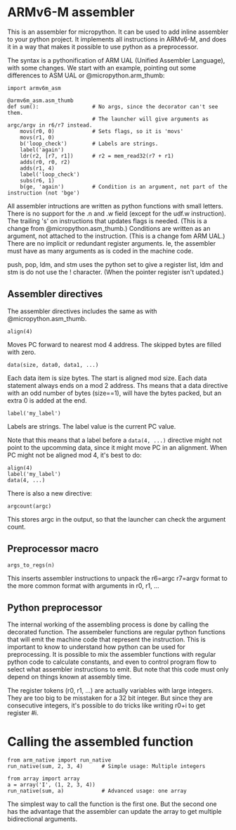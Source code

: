
# ARMv6-M assembler

This is an assembler for micropython. It can be used to add inline assembler to your python project. It implements all instructions in ARMv6-M, and does it in a way that makes it possible to use python as a preprocessor. 

The syntax is a pythonification of ARM UAL (Unified Assembler Language), with some changes.
We start with an example, pointing out some differences to ASM UAL or @micropython.arm_thumb:

```
import armv6m_asm

@armv6m_asm.asm_thumb
def sum():                 # No args, since the decorator can't see them. 
                           # The launcher will give arguments as argc/argv in r6/r7 instead.
    movs(r0, 0)            # Sets flags, so it is 'movs'
    movs(r1, 0)
    b('loop_check')        # Labels are strings.
    label('again')
    ldr(r2, [r7, r1])      # r2 = mem_read32(r7 + r1)
    adds(r0, r0, r2)
    adds(r1, 4)
    label('loop_check')
    subs(r6, 1)
    b(ge, 'again')         # Condition is an argument, not part of the instruction (not 'bge')
```

All assembler intructions are written as python functions with small letters. 
There is no support for the .n and .w field (except for the udf.w instruction).
The trailing 's' on instructions that updates flags is needed. (This is a change from @micropython.asm_thumb.) 
Conditions are written as an argument, not attached to the instruction. (This is a change fom ARM UAL.)
There are no implicit or redundant register arguments. Ie, the assembler must have as many arguments as is coded in the machine code.

push, pop, ldm, and stm  uses the python set to give a register list,
ldm and stm is do not use the ! character. (When the pointer register isn't updated.)

## Assembler directives

The assembler directives includes the same as with @micropython.asm_thumb.

`align(4)`

Moves PC forward to nearest mod 4 address. The skipped bytes are filled with zero.

`data(size, data0, data1, ...)`

Each data item is size bytes. The start is aligned mod size. Each data statement always ends on a mod 2 address. Ths means that a data directive with an odd number of bytes (size==1), will have the bytes packed, but an extra 0 is added at the end.

`label('my_label')`

Labels are strings. The label value is the current PC value. 

Note that this means that a label before a `data(4, ...)` directive might not point to the upcomming data, since it might move PC in an alignment. When PC might not be aligned mod 4, it's best to do:
```
align(4)
label('my_label')
data(4, ...)
```
There is also a new directive:

`argcount(argc)`

This stores argc in the output, so that the launcher can check the argument count.

## Preprocessor macro

`args_to_regs(n)`

This inserts assembler instructions to unpack the r6=argc r7=argv format to the more common format with arguments in r0, r1, ...

## Python preprocessor

The internal working of the assembling process is done by calling the decorated function. The assembeler functions are regular python functions that will emit the machine code that represent the instruction. This is important to know to understand how python can be used for preprocessing. It is possible to mix the assembler functions with regular python code to calculate constants, and even to control program flow to select what assembler instructions to emit. But note that this code must only depend on things known at assembly time.

The register tokens (r0, r1, ...) are actually variables with large integers. They are too big to be misstaken for a 32 bit integer. But since they are consecutive integers, it's possible to do tricks like writing r0+i to get register #i.


# Calling the assembled function

```
from arm_native import run_native
run_native(sum, 2, 3, 4)      # Simple usage: Multiple integers

from array import array
a = array('I', (1, 2, 3, 4))
run_native(sum, a)            # Advanced usage: one array
```

The simplest way to call the function is the first one. But the second one has the advantage that the assembler can update the array to get multiple bidirectional arguments.

